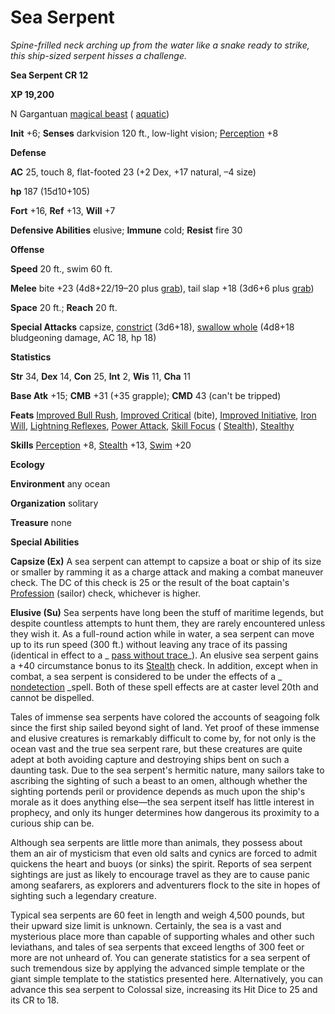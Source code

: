 # Sea Serpent

_Spine-frilled neck arching up from the water like a snake ready to strike, this ship-sized serpent hisses a challenge._

**Sea Serpent CR 12**

**XP 19,200**

N Gargantuan [magical beast](creatureTypes.html#_magical-beast) ( [aquatic](creatureTypes.html#_aquatic-subtype))

**Init** +6; **Senses** darkvision 120 ft., low-light vision; [Perception](../skills/perception.html#_perception) +8

**Defense**

**AC** 25, touch 8, flat-footed 23 (+2 Dex, +17 natural, –4 size)

**hp** 187 (15d10+105)

**Fort** +16, **Ref** +13, **Will** +7

**Defensive Abilities** elusive; **Immune** cold; **Resist** fire 30

**Offense**

**Speed** 20 ft., swim 60 ft.

**Melee** bite +23 (4d8+22/19–20 plus [grab](universalMonsterRules.html#_grab)), tail slap +18 (3d6+6 plus [grab](universalMonsterRules.html#_grab))

**Space** 20 ft.; **Reach** 20 ft.

**Special Attacks** capsize, [constrict](universalMonsterRules.html#_constrict) (3d6+18), [swallow whole](universalMonsterRules.html#_swallow-whole) (4d8+18 bludgeoning damage, AC 18, hp 18)

**Statistics**

**Str** 34, **Dex** 14, **Con** 25, **Int** 2, **Wis** 11, **Cha** 11

**Base Atk** +15; **CMB** +31 (+35 grapple); **CMD** 43 (can't be tripped)

**Feats** [Improved Bull Rush](../feats.html#_improved-bull-rush), [Improved Critical](../feats.html#_improved-critical) (bite), [Improved Initiative](../feats.html#_improved-initiative), [Iron Will](../feats.html#_iron-will), [Lightning Reflexes](../feats.html#_lightning-reflexes), [Power Attack](../feats.html#_power-attack), [Skill Focus](../feats.html#_skill-focus) ( [Stealth](../skills/stealth.html#_stealth)), [Stealthy](../feats.html#_stealthy)

**Skills** [Perception](../skills/perception.html#_perception) +8, [Stealth](../skills/stealth.html#_stealth) +13, [Swim](../skills/swim.html#_swim) +20

**Ecology**

**Environment** any ocean

**Organization** solitary

**Treasure** none

**Special Abilities**

**Capsize (Ex)** A sea serpent can attempt to capsize a boat or ship of its size or smaller by ramming it as a charge attack and making a combat maneuver check. The DC of this check is 25 or the result of the boat captain's [Profession](../skills/profession.html#_profession) (sailor) check, whichever is higher.

**Elusive (Su)** Sea serpents have long been the stuff of maritime legends, but despite countless attempts to hunt them, they are rarely encountered unless they wish it. As a full-round action while in water, a sea serpent can move up to its run speed (300 ft.) without leaving any trace of its passing (identical in effect to a _ [pass without trace](../spells/passWithoutTrace.html#_pass-without-trace)_). An elusive sea serpent gains a +40 circumstance bonus to its [Stealth](../skills/stealth.html#_stealth) check. In addition, except when in combat, a sea serpent is considered to be under the effects of a _ [nondetection](../spells/nondetection.html#_nondetection) _spell. Both of these spell effects are at caster level 20th and cannot be dispelled.

Tales of immense sea serpents have colored the accounts of seagoing folk since the first ship sailed beyond sight of land. Yet proof of these immense and elusive creatures is remarkably difficult to come by, for not only is the ocean vast and the true sea serpent rare, but these creatures are quite adept at both avoiding capture and destroying ships bent on such a daunting task. Due to the sea serpent's hermitic nature, many sailors take to ascribing the sighting of such a beast to an omen, although whether the sighting portends peril or providence depends as much upon the ship's morale as it does anything else—the sea serpent itself has little interest in prophecy, and only its hunger determines how dangerous its proximity to a curious ship can be.

Although sea serpents are little more than animals, they possess about them an air of mysticism that even old salts and cynics are forced to admit quickens the heart and buoys (or sinks) the spirit. Reports of sea serpent sightings are just as likely to encourage travel as they are to cause panic among seafarers, as explorers and adventurers flock to the site in hopes of sighting such a legendary creature.

Typical sea serpents are 60 feet in length and weigh 4,500 pounds, but their upward size limit is unknown. Certainly, the sea is a vast and mysterious place more than capable of supporting whales and other such leviathans, and tales of sea serpents that exceed lengths of 300 feet or more are not unheard of. You can generate statistics for a sea serpent of such tremendous size by applying the advanced simple template or the giant simple template to the statistics presented here. Alternatively, you can advance this sea serpent to Colossal size, increasing its Hit Dice to 25 and its CR to 18.

